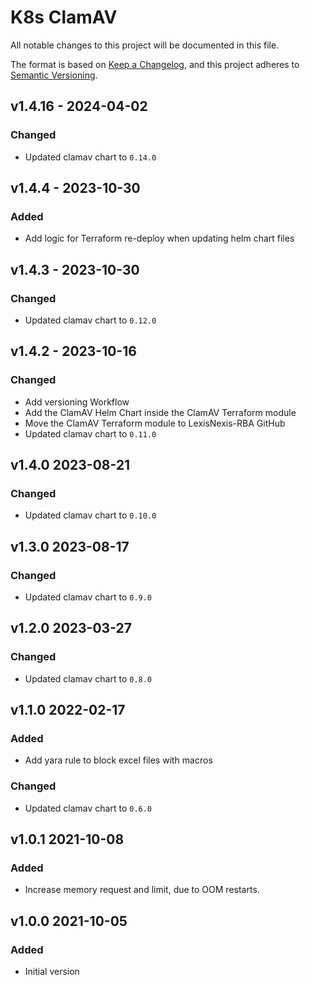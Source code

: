 # K8s ClamAV

All notable changes to this project will be documented in this file.

The format is based on [Keep a Changelog](https://keepachangelog.com/en/1.0.0/),
and this project adheres to [Semantic Versioning](https://semver.org/spec/v2.0.0.html).

<!-- ## [UNRELEASED]
### Added
### Changed
### Deprecated
### Removed -->

## v1.4.16 - 2024-04-02

### Changed

- Updated clamav chart to `0.14.0`

## v1.4.4 - 2023-10-30

### Added

- Add logic for Terraform re-deploy when updating helm chart files

## v1.4.3 - 2023-10-30

### Changed

- Updated clamav chart to `0.12.0`

## v1.4.2 - 2023-10-16

### Changed

- Add versioning Workflow
- Add the ClamAV Helm Chart inside the ClamAV Terraform module
- Move the ClamAV Terraform module to LexisNexis-RBA GitHub
- Updated clamav chart to `0.11.0`

## v1.4.0 2023-08-21

### Changed

- Updated clamav chart to `0.10.0`

## v1.3.0 2023-08-17

### Changed

- Updated clamav chart to `0.9.0`

## v1.2.0 2023-03-27

### Changed

- Updated clamav chart to `0.8.0`

## v1.1.0 2022-02-17

### Added

- Add yara rule to block excel files with macros

### Changed

- Updated clamav chart to `0.6.0`

## v1.0.1 2021-10-08

### Added

- Increase memory request and limit, due to OOM restarts.

## v1.0.0 2021-10-05

### Added

- Initial version
